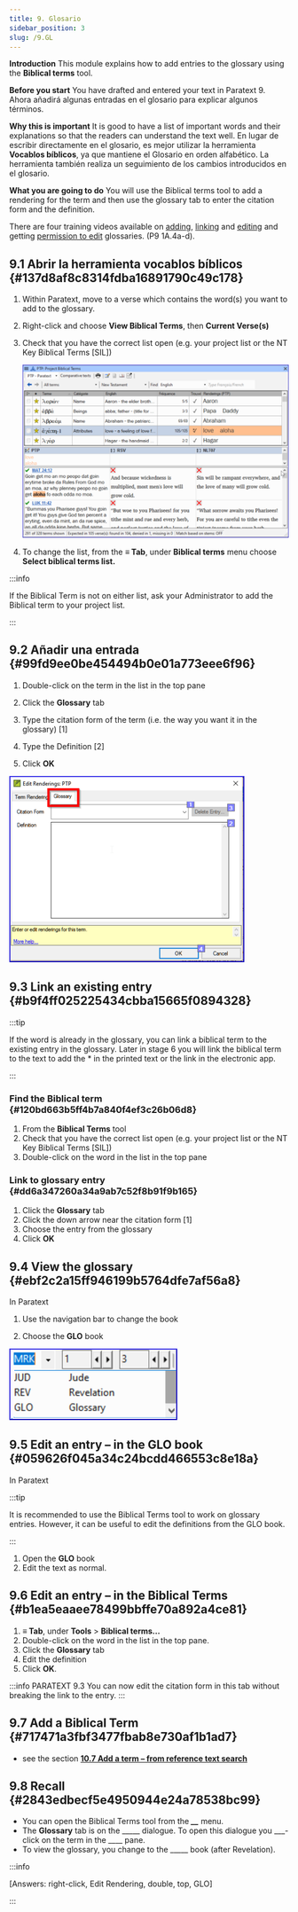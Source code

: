```yaml
---
title: 9. Glosario
sidebar_position: 3
slug: /9.GL
---
```




**Introduction**  This module explains how to add entries to the glossary using the **Biblical terms** tool.


**Before you start**  You have drafted and entered your text in Paratext 9. Ahora añadirá algunas entradas en el glosario para explicar algunos términos.


**Why this is important**  It is good to have a list of important words and their explanations so that the readers can understand the text well. En lugar de escribir directamente en el glosario, es mejor utilizar la herramienta **Vocablos bíblicos**, ya que mantiene el Glosario en orden alfabético. La herramienta también realiza un seguimiento de los cambios introducidos en el glosario.


**What you are going to do**  You will use the Biblical terms tool to add a rendering for the term and then use the glossary tab to enter the citation form and the definition.


There are four training videos available on [adding](https://vimeo.com/manage/videos/451195974), [linking](https://vimeo.com/manage/videos/499553868) and [editing](https://vimeo.com/manage/videos/503489533) and getting [permission to edit](https://vimeo.com/manage/videos/476293601) glossaries. (P9 1A.4a-d).


## 9.1 Abrir la herramienta vocablos bíblicos {#137d8af8c8314fdba16891790c49c178}

1. Within Paratext, move to a verse which contains the word(s) you want to add to the glossary.
1. Right-click and choose **View Biblical Terms**, then **Current Verse(s)**
1. Check that you have the correct list open (e.g. your project list or the NT Key Biblical Terms [SIL])

    ![](./536721521.png)

1. To change the list, from the **≡ Tab**, under **Biblical terms** menu choose **Select biblical terms list.**

:::info

If the Biblical Term is not on either list, ask your Administrator to add the Biblical term to your project list.

:::




## 9.2 Añadir una entrada {#99fd9ee0be454494b0e01a773eee6f96}


<div class='notion-row'>
<div class='notion-column' style={{width: 'calc((100% - (min(32px, 4vw) * 1)) * 0.5)'}}>

1. Double-click on the term in the list in the top pane

1. Click the **Glossary** tab

1. Type the citation form of the term (i.e. the way you want it in the glossary) [1]

1. Type the Definition [2]

1. Click **OK**

</div><div className='notion-spacer'></div>

<div class='notion-column' style={{width: 'calc((100% - (min(32px, 4vw) * 1)) * 0.5)'}}>

![](./1986832627.png)

</div><div className='notion-spacer'></div>
</div>

## 9.3 Link an existing entry {#b9f4ff025225434cbba15665f0894328}


:::tip

If the word is already in the glossary, you can link a biblical term to the existing entry in the glossary. Later in stage 6 you will link the biblical term to the text to add the * in the printed text or the link in the electronic app.

:::




### Find the Biblical term {#120bd663b5ff4b7a840f4ef3c26b06d8}

1. From the **Biblical Terms** tool
1. Check that you have the correct list open (e.g. your project list or the NT Key Biblical Terms [SIL])
1. Double-click on the word in the list in the top pane

### Link to glossary entry {#dd6a347260a34a9ab7c52f8b91f9b165}

1. Click the **Glossary** tab
1. Click the down arrow near the citation form [1]
1. Choose the entry from the glossary
1. Click **OK**

## 9.4 View the glossary {#ebf2c2a15ff946199b5764dfe7af56a8}


In Paratext


<div class='notion-row'>
<div class='notion-column' style={{width: 'calc((100% - (min(32px, 4vw) * 1)) * 0.5)'}}>

1. Use the navigation bar to change the book

1. Choose the **GLO** book

</div><div className='notion-spacer'></div>

<div class='notion-column' style={{width: 'calc((100% - (min(32px, 4vw) * 1)) * 0.5)'}}>

![](./1353885956.png)

</div><div className='notion-spacer'></div>
</div>

## 9.5 Edit an entry – in the GLO book {#059626f045a34c24bcdd466553c8e18a}


In Paratext


:::tip

It is recommended to use the Biblical Terms tool to work on glossary entries. However, it can be useful to edit the definitions from the GLO book.

:::



1. Open the **GLO** book
1. Edit the text as normal.

## 9.6 Edit an entry – in the Biblical Terms {#b1ea5eaaee78499bbffe70a892a4ce81}

1. **≡ Tab**, under **Tools** &gt; **Biblical terms…**
1. Double-click on the word in the list in the top pane.
1. Click the **Glossary** tab
1. Edit the definition
1. Click **OK**.

:::info PARATEXT 9.3
You can now edit the citation form in this tab without breaking the link to the entry.
:::


## 9.7 Add a Biblical Term {#717471a3fbf3477fbab8e730af1b1ad7}

- see the section [**10.7 Add a term – from reference text search**](https://manual.paratext.org/Training-Manual/Stage-1/BT#107-add-a-term--from-reference-text-search)

## 9.8 Recall {#2843edbecf5e4950944e24a78538bc99}

- You can open the Biblical Terms tool from the _**__**_ menu.
- The **Glossary** tab is on the _____ dialogue. To open this dialogue you ___-click on the term in the ____ pane.
- To view the glossary, you change to the _____ book (after Revelation).

:::info

[Answers: right-click, Edit Rendering, double, top, GLO]

:::



